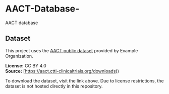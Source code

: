 # AACT-Database-
AACT database
## Dataset

This project uses the [AACT public dataset]([https://example.com/dataset-link](https://ctti-aact.nyc3.digitaloceanspaces.com/qo8zxfmtj63bc4o9qq37l0l4b11d)) provided by Example Organization.

**License:** CC BY 4.0  
**Source:** [https://aact.ctti-clinicaltrials.org/downloads))

To download the dataset, visit the link above. Due to license restrictions, the dataset is not hosted directly in this repository.
